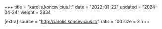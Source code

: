 +++
title = "karolis.koncevicius.lt"
date = "2022-03-22"
updated = "2024-04-24"
weight = 2834

[extra]
source = "http://karolis.koncevicius.lt/"
ratio = 100
size = 3
+++
